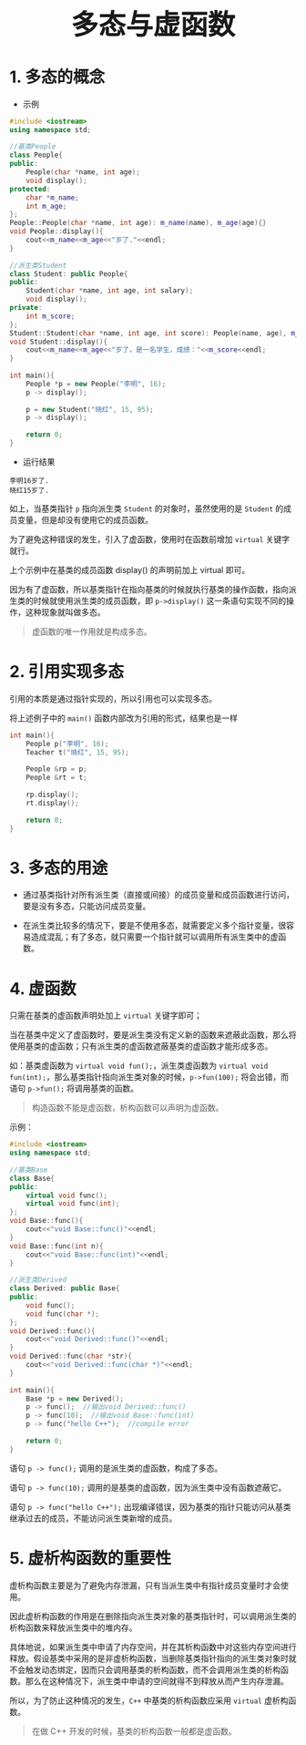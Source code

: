 ### <center> <font size=34 face="STKaiti"> 多态与虚函数 </font>    <!-- {docsify-ignore} -->

# 1. 多态的概念

* 示例

``` C++
#include <iostream>
using namespace std;
 
//基类People
class People{
public:
    People(char *name, int age);
    void display();
protected:
    char *m_name;
    int m_age;
};
People::People(char *name, int age): m_name(name), m_age(age){}
void People::display(){
    cout<<m_name<<m_age<<"岁了."<<endl;
}
 
//派生类Student
class Student: public People{
public:
    Student(char *name, int age, int salary);
    void display();
private:
    int m_score;
};
Student::Student(char *name, int age, int score): People(name, age), m_score(score){}
void Student::display(){
    cout<<m_name<<m_age<<"岁了，是一名学生，成绩："<<m_score<<endl;
}
 
int main(){
    People *p = new People("李明", 16);
    p -> display();
 
    p = new Student("晓红", 15, 95);
    p -> display();
 
    return 0;
}
```

* 运行结果

``` text
李明16岁了.
晓红15岁了.
```

如上，当基类指针 `p` 指向派生类 `Student` 的对象时，虽然使用的是 `Student` 的成员变量，但是却没有使用它的成员函数。

为了避免这种错误的发生，引入了虚函数，使用时在函数前增加 `virtual` 关键字就行。

上个示例中在基类的成员函数 display() 的声明前加上 virtual 即可。

因为有了虚函数，所以基类指针在指向基类的时候就执行基类的操作函数，指向派生类的时候就使用派生类的成员函数，即 `p->display()` 这一条语句实现不同的操作，这种现象就叫做多态。

> 虚函数的唯一作用就是构成多态。

 # 2. 引用实现多态

引用的本质是通过指针实现的，所以引用也可以实现多态。

将上述例子中的 `main()` 函数内部改为引用的形式，结果也是一样

``` C++
int main(){
    People p("李明", 16);
    Teacher t("晓红", 15, 95);
   
    People &rp = p;
    People &rt = t;
   
    rp.display();
    rt.display();
 
    return 0;
}
```

# 3. 多态的用途

* 通过基类指针对所有派生类（直接或间接）的成员变量和成员函数进行访问，要是没有多态，只能访问成员变量。

* 在派生类比较多的情况下，要是不使用多态，就需要定义多个指针变量，很容易造成混乱；有了多态，就只需要一个指针就可以调用所有派生类中的虚函数。

 

# 4. 虚函数

只需在基类的虚函数声明处加上 `virtual` 关键字即可；

当在基类中定义了虚函数时，要是派生类没有定义新的函数来遮蔽此函数，那么将使用基类的虚函数；只有派生类的虚函数遮蔽基类的虚函数才能形成多态。

如：基类虚函数为 `virtual void fun();`，派生类虚函数为 `virtual void fun(int);`，那么基类指针指向派生类对象的时候，`p->fun(100);` 将会出错，而语句 `p->fun();` 将调用基类的函数。

> 构造函数不能是虚函数，析构函数可以声明为虚函数。

示例：

``` C++
#include <iostream>
using namespace std;
 
//基类Base
class Base{
public:
    virtual void func();
    virtual void func(int);
};
void Base::func(){
    cout<<"void Base::func()"<<endl;
}
void Base::func(int n){
    cout<<"void Base::func(int)"<<endl;
}
 
//派生类Derived
class Derived: public Base{
public:
    void func();
    void func(char *);
};
void Derived::func(){
    cout<<"void Derived::func()"<<endl;
}
void Derived::func(char *str){
    cout<<"void Derived::func(char *)"<<endl;
}
 
int main(){
    Base *p = new Derived();
    p -> func();  //输出void Derived::func()
    p -> func(10);  //输出void Base::func(int)
    p -> func("hello C++");  //compile error
 
    return 0;
}
```

语句 `p -> func();` 调用的是派生类的虚函数，构成了多态。

语句 `p -> func(10);` 调用的是基类的虚函数，因为派生类中没有函数遮蔽它。

语句 `p -> func("hello C++");` 出现编译错误，因为基类的指针只能访问从基类继承过去的成员，不能访问派生类新增的成员。
 
# 5. 虚析构函数的重要性

虚析构函数主要是为了避免内存泄漏，只有当派生类中有指针成员变量时才会使用。

因此虚析构函数的作用是在删除指向派生类对象的基类指针时，可以调用派生类的析构函数来释放派生类中的堆内存。

具体地说，如果派生类中申请了内存空间，并在其析构函数中对这些内存空间进行释放。假设基类中采用的是非虚析构函数，当删除基类指针指向的派生类对象时就不会触发动态绑定，因而只会调用基类的析构函数，而不会调用派生类的析构函数。那么在这种情况下，派生类中申请的空间就得不到释放从而产生内存泄漏。

所以，为了防止这种情况的发生，`C++` 中基类的析构函数应采用 `virtual` 虚析构函数。

> 在做 C++ 开发的时候，基类的析构函数一般都是虚函数。
